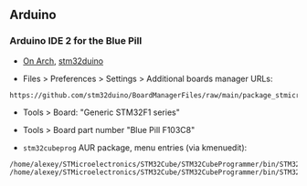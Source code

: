## Arduino

### Arduino IDE 2 for the Blue Pill

- [On Arch](https://kimxilxyong.medium.com/programming-stm32f7-boards-with-the-arduino-2-0-ide-on-arch-f47c221eb7c7),
[stm32duino](https://github.com/stm32duino)

- Files > Preferences > Settings > Additional boards manager URLs:
```
https://github.com/stm32duino/BoardManagerFiles/raw/main/package_stmicroelectronics_index.json
```
- Tools > Board: "Generic STM32F1 series"

- Tools > Board part number "Blue Pill F103C8"

- `stm32cubeprog` AUR package, menu entries (via kmenuedit):
```
/home/alexey/STMicroelectronics/STM32Cube/STM32CubeProgrammer/bin/STM32CubeProgrammer
/home/alexey/STMicroelectronics/STM32Cube/STM32CubeProgrammer/bin/STM32TrustedPackageCreator
```
